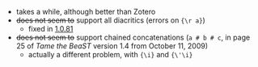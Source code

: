   - takes a while, although better than Zotero
  - ~~does not seem to~~ support all diacritics (errors on `{\r a}`)
    - fixed in [1.0.81](https://github.com/retorquere/bibtex-parser/compare/v1.0.81..v1.0.80)
  - ~~does not seem to~~ support chained concatenations (`a # b # c`, in page 25 of
    *Tame the BeaST* version 1.4 from October 11, 2009)
    - actually a different problem, with `{\i}` and `{\'\i}`
